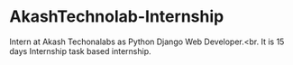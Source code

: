 # AkashTechnolab-Internship
Intern at Akash Techonalabs as Python Django Web Developer.<br.
It is 15 days Internship task based internship.
